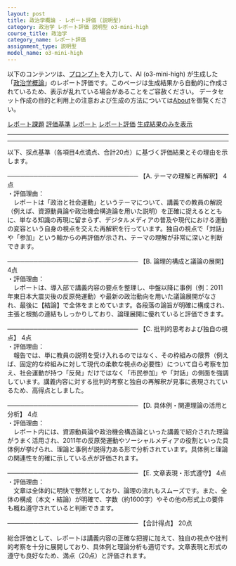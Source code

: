 ```yaml
---
layout: post
title: 政治学概論 - レポート評価 (説明型)
category: 政治学 レポート評価 説明型 o3-mini-high
course_title: 政治学
category_name: レポート評価
assignment_type: 説明型
model_name: o3-mini-high
---
```


以下のコンテンツは、[プロンプト](https://github.com/takedatoshiyuki/synthetic_assignments/tree/main/generated/政治学/o3-mini-high/prompt_レポート評価-説明型.md)を入力して、AI (o3-mini-high) が生成した「[政治学概論](/contents/政治学/)」のレポート評価です。このページは生成結果から自動的に作成されているため、表示が乱れている場合があることをご容赦ください。
データセット作成の目的と利用上の注意および生成の方法については[About](/About)を御覧ください。

[レポート課題](../レポート課題-説明型)
[評価基準](../評価基準-説明型)
[レポート](../レポート-説明型)
[レポート評価](../レポート評価-説明型)
[生成結果のみを表示](https://github.com/takedatoshiyuki/synthetic_assignments/tree/main/generated/政治学/o3-mini-high/レポート評価-説明型.md)
  

***
***
  
以下、採点基準（各項目4点満点、合計20点）に基づく評価結果とその理由を示します。

──────────────────────────────
【A. テーマの理解と再解釈】 4点  
・評価理由：  
　レポートは「政治と社会運動」というテーマについて、講義での教員の解説（例えば、資源動員論や政治機会構造論を用いた説明）を正確に捉えるとともに、単なる知識の再現に留まらず、デジタルメディアの普及や現代における運動の変容という自身の視点を交えた再解釈を行っています。独自の視点で「対話」や「参加」という軸からの再評価が示され、テーマの理解が非常に深いと判断できます。

──────────────────────────────
【B. 論理的構成と議論の展開】 4点  
・評価理由：  
　レポートは、導入部で講義内容の要点を整理し、中盤以降に事例（例：2011年東日本大震災後の反原発運動）や最新の政治動向を用いた議論展開がなされ、最後に【結論】で全体をまとめています。各段落の論旨が明確に構成され、主張と根拠の連結もしっかりしており、論理展開に優れていると評価できます。

──────────────────────────────
【C. 批判的思考および独自の視点】 4点  
・評価理由：  
　報告では、単に教員の説明を受け入れるのではなく、その枠組みの限界（例えば、固定的な枠組みに対して現代の柔軟な視点の必要性）について自ら考察を加え、社会運動が持つ「反発」だけではなく「市民参加」や「対話」の側面を強調しています。講義内容に対する批判的考察と独自の再解釈が見事に表現されているため、高得点としました。

──────────────────────────────
【D. 具体例・関連理論の活用と分析】 4点  
・評価理由：  
　レポート内には、資源動員論や政治機会構造論といった講義で紹介された理論がうまく活用され、2011年の反原発運動やソーシャルメディアの役割といった具体例が挙げられ、理論と事例が説得力ある形で分析されています。具体例と理論の関連性を的確に示している点が評価されます。

──────────────────────────────
【E. 文章表現・形式遵守】 4点  
・評価理由：  
　文章は全体的に明快で整然としており、論理の流れもスムーズです。また、全体の構成（本文・結論）が明確で、字数（約1600字）やその他の形式上の要件も概ね遵守されていると判断できます。

──────────────────────────────
【合計得点】 20点  

総合評価として、レポートは講義内容の正確な把握に加えて、独自の視点や批判的考察を十分に展開しており、具体例と理論分析も適切です。文章表現と形式の遵守も良好なため、満点（20点）と評価されます。
